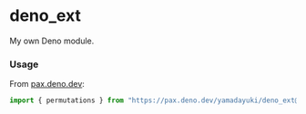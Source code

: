 # deno_ext

My own Deno module.

### Usage

From [pax.deno.dev](http://pax.deno.dev/):

```ts
import { permutations } from "https://pax.deno.dev/yamadayuki/deno_ext@0.0.2/collections/mod.ts";
```
